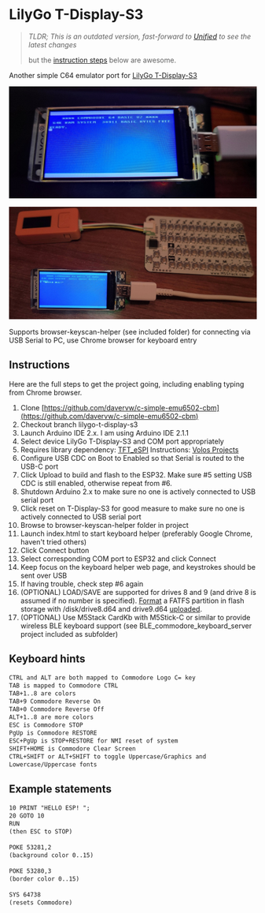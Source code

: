 # LilyGo T-Display-S3 #

>
> *TLDR; This is an outdated version, fast-forward to [Unified](https://github.com/davervw/c-simple-emu6502-cbm/blob/master/README.md#unified-lcd--graphical) to see the latest changes*
>
> but the [instruction steps](https://github.com/davervw/c-simple-emu6502-cbm/edit/lilygo-t-display-s3/README.md#instructions) below are awesome.
>

Another simple C64 emulator port for [LilyGo T-Display-S3](https://www.lilygo.cc/products/t-display-s3)

![](t-display-s3.jpg)

![BLE keyboard example](ble.jpg)

Supports browser-keyscan-helper (see included folder) for connecting via USB Serial to PC, use Chrome browser for keyboard entry

## Instructions ##

Here are the full steps to get the project going, including enabling typing from Chrome browser.

1. Clone [https://github.com/davervw/c-simple-emu6502-cbm](https://github.com/davervw/c-simple-emu6502-cbm)
2. Checkout branch lilygo-t-display-s3
3. Launch Arduino IDE 2.x.  I am using Arduino IDE 2.1.1
4. Select device LilyGo T-Display-S3 and COM port appropriately
5. Requires library dependency: [TFT_eSPI](https://github.com/Bodmer/TFT_eSPI) Instructions: [Volos Projects](https://www.youtube.com/watch?v=WFVjsxFMbSM)
6. Configure USB CDC on Boot to Enabled so that Serial is routed to the USB-C port
7. Click Upload to build and flash to the ESP32.   Make sure #5 setting USB CDC is still enabled, otherwise repeat from #6.
8. Shutdown Arduino 2.x to make sure no one is actively connected to USB serial port
9. Click reset on T-Display-S3 for good measure to make sure no one is actively connected to USB serial port
10. Browse to browser-keyscan-helper folder in project
11. Launch index.html to start keyboard helper (preferably Google Chrome, haven't tried others)
12. Click Connect button
13. Select corresponding COM port to ESP32 and click Connect
14. Keep focus on the keyboard helper web page, and keystrokes should be sent over USB
15. If having trouble, check step #6 again
16. (OPTIONAL) LOAD/SAVE are supported for drives 8 and 9 (and drive 8 is assumed if no number is specified).  [Format](https://github.com/davervw/filecmdproc-esp32) a FATFS partition in flash storage with /disk/drive8.d64 and drive9.d64 [uploaded](https://github.com/smford/esp32-asyncwebserver-fileupload-example).
17. (OPTIONAL) Use M5Stack CardKb with M5Stick-C or similar to provide wireless BLE keyboard support (see BLE_commodore_keyboard_server project included as subfolder)

## Keyboard hints ##
```
CTRL and ALT are both mapped to Commodore Logo C= key
TAB is mapped to Commodore CTRL
TAB+1..8 are colors
TAB+9 Commodore Reverse On
TAB+0 Commodore Reverse Off
ALT+1..8 are more colors
ESC is Commodore STOP
PgUp is Commodore RESTORE
ESC+PgUp is STOP+RESTORE for NMI reset of system
SHIFT+HOME is Commodore Clear Screen
CTRL+SHIFT or ALT+SHIFT to toggle Uppercase/Graphics and Lowercase/Uppercase fonts
```
## Example statements ##
```
10 PRINT "HELLO ESP! ";
20 GOTO 10
RUN
(then ESC to STOP)

POKE 53281,2
(background color 0..15)

POKE 53280,3
(border color 0..15)

SYS 64738
(resets Commodore)
```
